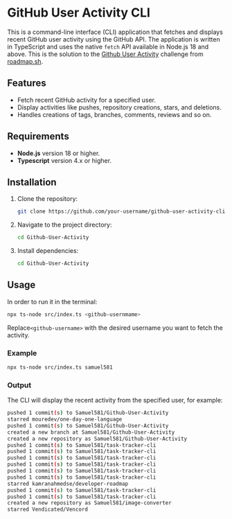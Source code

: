 # GitHub User Activity CLI

This is a command-line interface (CLI) application that fetches and displays recent GitHub user activity using the GitHub API. The application is written in TypeScript and uses the native `fetch` API available in Node.js 18 and above.
This is the solution to the [Github User Activity](https://roadmap.sh/projects/github-user-activity) challenge from [roadmap.sh](https://roadmap.sh/backend/projects).

## Features

- Fetch recent GitHub activity for a specified user.
- Display activities like pushes, repository creations, stars, and deletions.
- Handles creations of tags, branches, comments, reviews and so on.

## Requirements

- **Node.js** version 18 or higher.
- **Typescript** version 4.x or higher.

## Installation

1. Clone the repository:

   ```bash
   git clone https://github.com/your-username/github-user-activity-cli.git
    ```

2. Navigate to the project directory:

    ```bash
    cd Github-User-Activity
    ```

3. Install dependencies:

    ```bash
    cd Github-User-Activity
    ```

## Usage

In order to run it in the terminal:

```bash
npx ts-node src/index.ts <github-usernmame>
```

Replace`<github-username>` with the desired username you want to fetch the activity.

### Example

```bash
npx ts-node src/index.ts samuel581
```

### Output

The CLI will display the recent activity from the specified user, for example:

```bash
pushed 1 commit(s) to Samuel581/Github-User-Activity
starred mouredev/one-day-one-language 
pushed 1 commit(s) to Samuel581/Github-User-Activity
created a new branch at Samuel581/Github-User-Activity
created a new repository as Samuel581/Github-User-Activity
pushed 1 commit(s) to Samuel581/task-tracker-cli
pushed 1 commit(s) to Samuel581/task-tracker-cli
pushed 1 commit(s) to Samuel581/task-tracker-cli
pushed 1 commit(s) to Samuel581/task-tracker-cli
pushed 1 commit(s) to Samuel581/task-tracker-cli
pushed 1 commit(s) to Samuel581/task-tracker-cli
starred kamranahmedse/developer-roadmap 
pushed 1 commit(s) to Samuel581/task-tracker-cli
pushed 1 commit(s) to Samuel581/task-tracker-cli
created a new repository as Samuel581/image-converter
starred Vendicated/Vencord 
```
